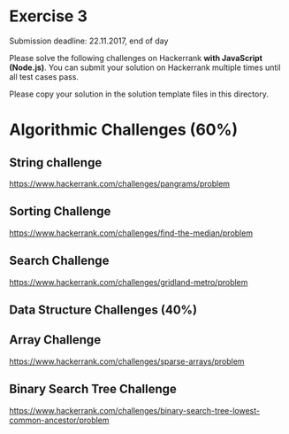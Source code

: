 # Exercise 3

Submission deadline: 22.11.2017, end of day

Please solve the following challenges on Hackerrank **with JavaScript (Node.js)**. You can submit your solution on Hackerrank multiple times until all test cases pass.

Please copy your solution in the solution template files in this directory.

# Algorithmic Challenges (60%)

## String challenge

https://www.hackerrank.com/challenges/pangrams/problem

## Sorting Challenge

https://www.hackerrank.com/challenges/find-the-median/problem

## Search Challenge

https://www.hackerrank.com/challenges/gridland-metro/problem

## Data Structure Challenges (40%)

## Array Challenge

https://www.hackerrank.com/challenges/sparse-arrays/problem

## Binary Search Tree Challenge

https://www.hackerrank.com/challenges/binary-search-tree-lowest-common-ancestor/problem